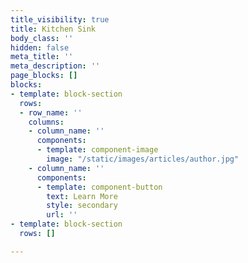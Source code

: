 ```yaml
---
title_visibility: true
title: Kitchen Sink
body_class: ''
hidden: false
meta_title: ''
meta_description: ''
page_blocks: []
blocks:
- template: block-section
  rows:
  - row_name: ''
    columns:
    - column_name: ''
      components:
      - template: component-image
        image: "/static/images/articles/author.jpg"
    - column_name: ''
      components:
      - template: component-button
        text: Learn More
        style: secondary
        url: ''
- template: block-section
  rows: []

---
```

